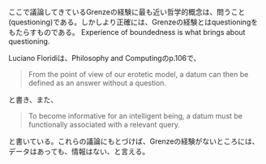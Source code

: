 ここで議論してきているGrenzeの経験に最も近い哲学的概念は、問うこと(questioning)である。しかしより正確には、Grenzeの経験とはquestioningをもたらすものである。 Experience of boundedness is what brings about questioning.

Luciano Floridiは、Philosophy and Computingのp.106で、

> From the point of view of our erotetic model, a datum can then be defined as an answer without a question.

と書き、また、

> To become informative for an intelligent being, a datum must be functionally associated with a relevant query.

と書いている。これらの議論にもとづけば、Grenzeの経験がないところには、データはあっても、情報はない、と言える。
